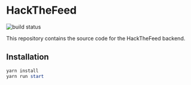 # HackTheFeed

![build status](https://github.com/hackthefeed/hackthefeed/actions/workflows/ci.yml/badge.svg)

This repository contains the source code for the HackTheFeed backend.

## Installation

```powershell
yarn install
yarn run start
```
